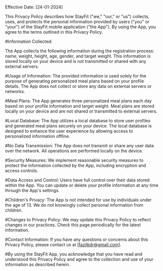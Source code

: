 Effective Date: [24-01-2024]

This Privacy Policy describes how StayFit ("we," "our," or "us") collects, uses, and protects the personal information provided by users ("you" or "your") of the StayFit mobile application ("the App"). By using the App, you agree to the terms outlined in this Privacy Policy.

#Information Collected:

The App collects the following information during the registration process: name, weight, height, age, gender, and target weight.
This information is stored locally on your device and is not transmitted or shared with any external servers.

#Usage of Information:
The provided information is used solely for the purpose of generating personalized meal plans based on your profile details.
The App does not collect or store any data on external servers or networks.

#Meal Plans:
The App generates three personalized meal plans each day based on your profile information and target weight.
Meal plans are stored locally on your device and are not shared or transmitted to external servers.

#Local Database:
The App utilizes a local database to store user profiles and generated meal plans securely on your device.
The local database is designed to enhance the user experience by allowing access to personalized information offline.

#No Data Transmission:
The App does not transmit or share any user data over the network. All operations are performed locally on the device.

#Security Measures:
We implement reasonable security measures to protect the information collected by the App, including encryption and access controls.

#Data Access and Control:
Users have full control over their data stored within the App. You can update or delete your profile information at any time through the App's settings.

#Children's Privacy:
The App is not intended for use by individuals under the age of 13. We do not knowingly collect personal information from children.

#Changes to Privacy Policy:
We may update this Privacy Policy to reflect changes in our practices. Check this page periodically for the latest information.

#Contact Information:
If you have any questions or concerns about this Privacy Policy, please contact us at [fazilkdr@gmail.com].

#By using the StayFit App, you acknowledge that you have read and understood this Privacy Policy and agree to the collection and use of your information as described herein.
